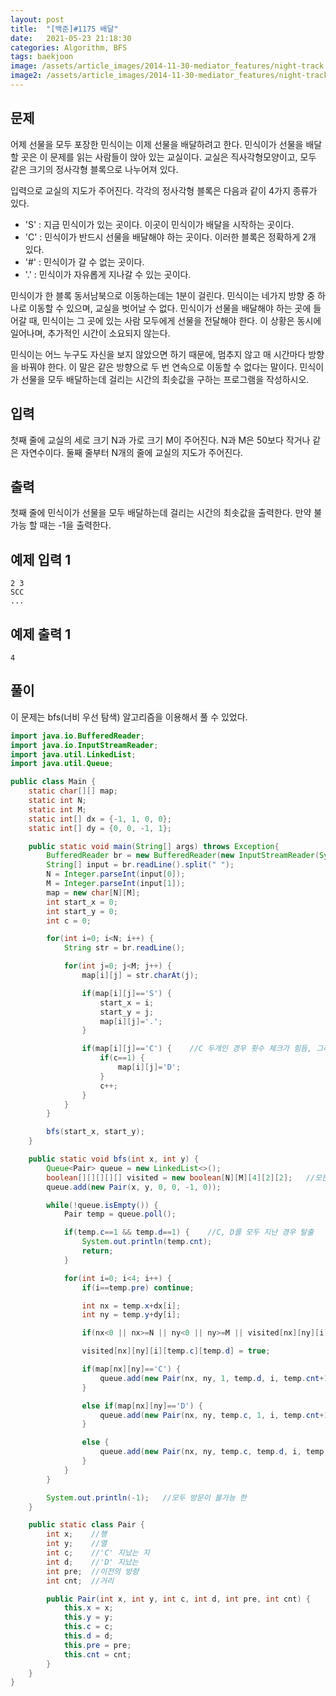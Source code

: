 ```yaml
---
layout: post
title:  "[백준]#1175 배달"
date:   2021-05-23 21:18:30
categories: Algorithm, BFS
tags: baekjoon
image: /assets/article_images/2014-11-30-mediator_features/night-track.JPG
image2: /assets/article_images/2014-11-30-mediator_features/night-track-mobile.JPG
---
```


문제
--------------------

어제 선물을 모두 포장한 민식이는 이제 선물을 배달하려고 한다. 민식이가 선물을 배달할 곳은 이 문제를 읽는 사람들이 앉아 있는 교실이다. 교실은 직사각형모양이고, 모두 같은 크기의 정사각형 블록으로 나누어져 있다.

입력으로 교실의 지도가 주어진다. 각각의 정사각형 블록은 다음과 같이 4가지 종류가 있다.

- 'S' : 지금 민식이가 있는 곳이다. 이곳이 민식이가 배달을 시작하는 곳이다.
- 'C' : 민식이가 반드시 선물을 배달해야 하는 곳이다. 이러한 블록은 정확하게 2개 있다.
- '#' : 민식이가 갈 수 없는 곳이다.
- '.' : 민식이가 자유롭게 지나갈 수 있는 곳이다.

민식이가 한 블록 동서남북으로 이동하는데는 1분이 걸린다. 민식이는 네가지 방향 중 하나로 이동할 수 있으며, 교실을 벗어날 수 없다. 민식이가 선물을 배달해야 하는 곳에 들어갈 때, 민식이는 그 곳에 있는 사람 모두에게 선물을 전달해야 한다. 이 상황은 동시에 일어나며, 추가적인 시간이 소요되지 않는다.

민식이는 어느 누구도 자신을 보지 않았으면 하기 때문에, 멈추지 않고 매 시간마다 방향을 바꿔야 한다. 이 말은 같은 방향으로 두 번 연속으로 이동할 수 없다는 말이다. 민식이가 선물을 모두 배달하는데 걸리는 시간의 최솟값을 구하는 프로그램을 작성하시오.

입력
---------------------------

첫째 줄에 교실의 세로 크기 N과 가로 크기 M이 주어진다. N과 M은 50보다 작거나 같은 자연수이다. 둘째 줄부터 N개의 줄에 교실의 지도가 주어진다.

출력
----------------

첫째 줄에 민식이가 선물을 모두 배달하는데 걸리는 시간의 최솟값을 출력한다. 만약 불가능 할 때는 -1을 출력한다.

예제 입력 1 
----------------------

```
2 3
SCC
...
```

예제 출력 1 
------------------------

```
4
```

풀이
--------------------------

이 문제는 bfs(너비 우선 탐색) 알고리즘을 이용해서 풀 수 있었다.

```java
import java.io.BufferedReader;
import java.io.InputStreamReader;
import java.util.LinkedList;
import java.util.Queue;

public class Main {
    static char[][] map;
    static int N;
    static int M;
    static int[] dx = {-1, 1, 0, 0};
    static int[] dy = {0, 0, -1, 1};

    public static void main(String[] args) throws Exception{
        BufferedReader br = new BufferedReader(new InputStreamReader(System.in));
        String[] input = br.readLine().split(" ");
        N = Integer.parseInt(input[0]);
        M = Integer.parseInt(input[1]);
        map = new char[N][M];
        int start_x = 0;
        int start_y = 0;
        int c = 0;

        for(int i=0; i<N; i++) {
            String str = br.readLine();

            for(int j=0; j<M; j++) {
                map[i][j] = str.charAt(j);

                if(map[i][j]=='S') {
                    start_x = i;
                    start_y = j;
                    map[i][j]='.';
                }

                if(map[i][j]=='C') {    //C 두개인 경우 횟수 체크가 힘듬, 그래서 하나를 D로 
                    if(c==1) {
                        map[i][j]='D';
                    }
                    c++;
                }
            }
        }

        bfs(start_x, start_y);
    }

    public static void bfs(int x, int y) {
        Queue<Pair> queue = new LinkedList<>();
        boolean[][][][][] visited = new boolean[N][M][4][2][2];   //모든 경우의 수 고려
        queue.add(new Pair(x, y, 0, 0, -1, 0));

        while(!queue.isEmpty()) {
            Pair temp = queue.poll();

            if(temp.c==1 && temp.d==1) {    //C, D를 모두 지난 경우 탈출
                System.out.println(temp.cnt);
                return;
            }

            for(int i=0; i<4; i++) {
                if(i==temp.pre) continue;

                int nx = temp.x+dx[i];
                int ny = temp.y+dy[i];

                if(nx<0 || nx>=N || ny<0 || ny>=M || visited[nx][ny][i][temp.c][temp.d] || map[nx][ny]=='#') continue;

                visited[nx][ny][i][temp.c][temp.d] = true;

                if(map[nx][ny]=='C') {
                    queue.add(new Pair(nx, ny, 1, temp.d, i, temp.cnt+1));
                }

                else if(map[nx][ny]=='D') {
                    queue.add(new Pair(nx, ny, temp.c, 1, i, temp.cnt+1));
                }

                else {
                    queue.add(new Pair(nx, ny, temp.c, temp.d, i, temp.cnt+1));
                }
            }
        }

        System.out.println(-1);   //모두 방문이 불가능 한 
    }

    public static class Pair {
        int x;    //행
        int y;    //열
        int c;    //'C' 지났는 지
        int d;    //'D' 지났는 
        int pre;  //이전의 방향
        int cnt;  //거리

        public Pair(int x, int y, int c, int d, int pre, int cnt) {
            this.x = x;
            this.y = y;
            this.c = c;
            this.d = d;
            this.pre = pre;
            this.cnt = cnt;
        }
    }
}
```
